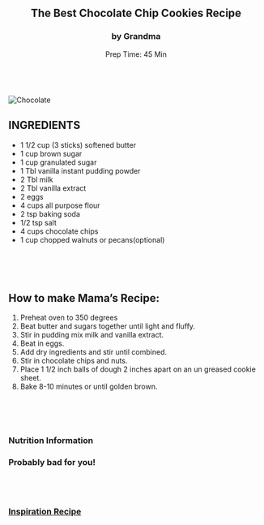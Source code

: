 <article>
<header>
<h1> The Best Chocolate Chip Cookies Recipe </h1>
<h3>by Grandma</h3>
<p>Prep Time: 45 Min</p>
</header>
<br>
<img src="./img/cookies.jpg" alt=Chocolate Chip Cookies>
<br>
<h2>INGREDIENTS</h2>
<ul style="list-style-type:disc;">
<li>1 1/2 cup (3 sticks) softened butter</li>
<li>1 cup brown sugar</li>
<li>1 cup granulated sugar</li>
<li>1 Tbl vanilla instant pudding powder</li>
<li>2 Tbl milk</li>
<li>2 Tbl vanilla extract</li>
<li>2 eggs</li>
<li>4 cups all purpose flour</li>
<li>2 tsp baking soda</li>
<li>1/2 tsp salt</li>
<li>4 cups chocolate chips</li>
<li>1 cup chopped walnuts or pecans(optional)</li>
</ul>
<br>
<br>
<br>
<h2>How to make Mama’s Recipe:</h2>
<ol type="1">
<li>Preheat oven to 350 degrees </li>
<li>Beat butter and sugars together until light and fluffy. </li>
<li>Stir in pudding mix milk and vanilla extract. </li>
<li>Beat in eggs. </li>
<li>Add dry ingredients and stir until combined.</li>
<li>Stir in chocolate chips and nuts.</li>
<li>Place 1 1/2 inch balls of dough 2 inches apart on an un greased cookie sheet. </li>
<li>Bake 8-10 minutes or until golden brown.</li>
</ol>
<br>
<br>
<br>
<h3>Nutrition Information<h3>
<p>Probably bad for you!</p>
<br>
<br>
<br>
<a href="http://www.opensourcefood.com/people/Amanori/recipes/mamas-recipe-the-best-chocolate-chip-cookies">Inspiration Recipe</a>
</article>

